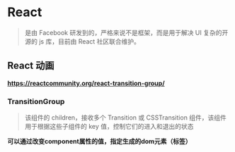 # React

> 是由 Facebook 研发到的，严格来说不是框架，而是用于解决 UI 复杂的开源的 js 库，目前由 React 社区联合维护。

## React 动画

**https://reactcommunity.org/react-transition-group/**

### TransitionGroup

> 该组件的 children，接收多个 Transition 或 CSSTransition 组件，该组件用于根据这些子组件的 key 值，控制它们的进入和退出的状态

**可以通过改变component属性的值，指定生成的dom元素（标签）**
